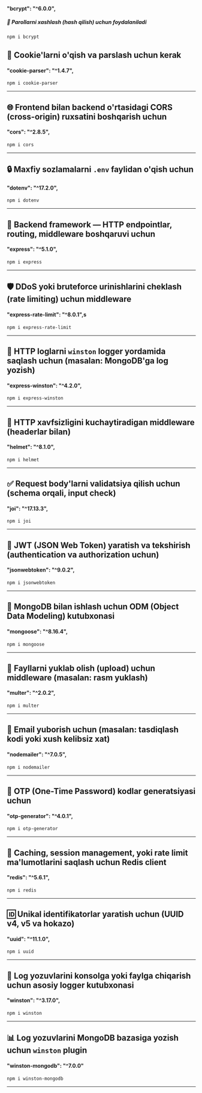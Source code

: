 #### "bcrypt": "^6.0.0",

##### 🔐 Parollarni xashlash (hash qilish) uchun foydalaniladi

```
npm i bcrypt
```

## 🍪 Cookie'larni o'qish va parslash uchun kerak

#### "cookie-parser": "^1.4.7",

```
npm i cookie-parser
```

---

## 🌐 Frontend bilan backend o'rtasidagi CORS (cross-origin) ruxsatini boshqarish uchun

#### "cors": "^2.8.5",

```
npm i cors
```

---

## 🔒 Maxfiy sozlamalarni `.env` faylidan o'qish uchun

#### "dotenv": "^17.2.0",

```
npm i dotenv
```

---

## 🚀 Backend framework — HTTP endpointlar, routing, middleware boshqaruvi uchun

#### "express": "^5.1.0",

```
npm i express
```

---

## 🛡️ DDoS yoki bruteforce urinishlarini cheklash (rate limiting) uchun middleware

#### "express-rate-limit": "^8.0.1",s

```
npm i express-rate-limit
```

---

## 📝 HTTP loglarni `winston` logger yordamida saqlash uchun (masalan: MongoDB'ga log yozish)

#### "express-winston": "^4.2.0",

```
npm i express-winston
```

---

## 🔐 HTTP xavfsizligini kuchaytiradigan middleware (headerlar bilan)

#### "helmet": "^8.1.0",

```
npm i helmet
```

---

## ✅ Request body'larni validatsiya qilish uchun (schema orqali, input check)

#### "joi": "^17.13.3",

```
npm i joi
```

---

## 🔏 JWT (JSON Web Token) yaratish va tekshirish (authentication va authorization uchun)

#### "jsonwebtoken": "^9.0.2",

```
npm i jsonwebtoken
```

---

## 🧠 MongoDB bilan ishlash uchun ODM (Object Data Modeling) kutubxonasi

#### "mongoose": "^8.16.4",

```
npm i mongoose
```

---

## 📂 Fayllarni yuklab olish (upload) uchun middleware (masalan: rasm yuklash)

#### "multer": "^2.0.2",

```
npm i multer
```

---

## 📧 Email yuborish uchun (masalan: tasdiqlash kodi yoki xush kelibsiz xat)

#### "nodemailer": "^7.0.5",

```
npm i nodemailer
```

---

## 🔢 OTP (One-Time Password) kodlar generatsiyasi uchun

#### "otp-generator": "^4.0.1",

```
npm i otp-generator
```

---

## 🚀 Caching, session management, yoki rate limit ma'lumotlarini saqlash uchun Redis client

#### "redis": "^5.6.1",

```
npm i redis
```

---

## 🆔 Unikal identifikatorlar yaratish uchun (UUID v4, v5 va hokazo)

#### "uuid": "^11.1.0",

```
npm i uuid
```

---

## 📝 Log yozuvlarini konsolga yoki faylga chiqarish uchun asosiy logger kutubxonasi

#### "winston": "^3.17.0",

```
npm i winston
```

---

## 📊 Log yozuvlarini MongoDB bazasiga yozish uchun `winston` plugin

#### "winston-mongodb": "^7.0.0"

```
npm i winston-mongodb
```

---
